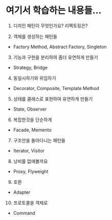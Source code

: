 # 여기서 학습하는 내용들...

1. 디자인 패턴이 무엇인가요? 리펙토링은?

2. 객체를 생성하는 패턴들

  - Factory Method, Abstract Factory, Singleton

3. 기능과 구현을 분리하여 좀더 유연하게 만들기

  - Strategy, Bridge

4. 동일시하기와 위임하기
  
  - Decorator, Composite, Template Method

5. 상태를 클래스로 표현하여 유연하게 만들기

  - State, Observer

6. 복잡한것을 단순하게

  - Facade, Memento 

7. 구조안을 돌아다니는 패턴들

  - Iterator, Visitor

8. 낭비를 없애볼까요

  - Proxy, Flyweight
9. 호환

  - Adapter

10. 프로토콜을 객체로

  - Command


